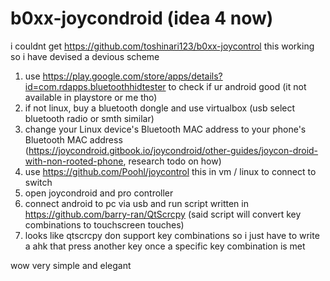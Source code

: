 # b0xx-joycondroid (idea 4 now)

i couldnt get https://github.com/toshinari123/b0xx-joycontrol this working so i have devised a devious scheme

1. use https://play.google.com/store/apps/details?id=com.rdapps.bluetoothhidtester to check if ur android good (it not available in playstore or me tho)
2. if not linux, buy a bluetooth dongle and use virtualbox (usb select bluetooth radio or smth similar)
3. change your Linux device's Bluetooth MAC address to your phone's Bluetooth MAC address (https://joycondroid.gitbook.io/joycondroid/other-guides/joycon-droid-with-non-rooted-phone, research todo on how)
4. use https://github.com/Poohl/joycontrol this in vm / linux to connect to switch
5. open joycondroid and pro controller
6. connect android to pc via usb and run script written in https://github.com/barry-ran/QtScrcpy (said script will convert key combinations to touchscreen touches)
7. looks like qtscrcpy don support key combinations so i just have to write a ahk that press another key once a specific key combination is met

wow very simple and elegant
